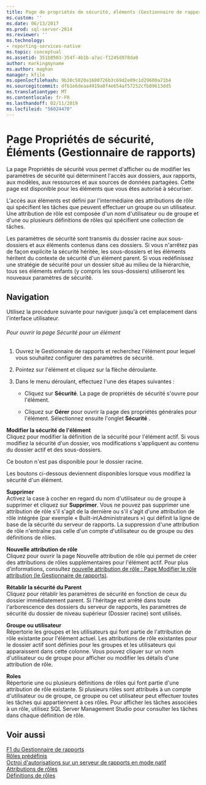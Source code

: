 ```yaml
---
title: Page de propriétés de sécurité, éléments (Gestionnaire de rapports) | Microsoft Docs
ms.custom: ''
ms.date: 06/13/2017
ms.prod: sql-server-2014
ms.reviewer: ''
ms.technology:
- reporting-services-native
ms.topic: conceptual
ms.assetid: 351b8503-354f-4b1b-a7ac-f1245d978da0
author: markingmyname
ms.author: maghan
manager: kfile
ms.openlocfilehash: 9b38c5820a1680726b3c69d2e09c1d29600a71b4
ms.sourcegitcommit: dfb1e6deaa4919a0f4e654af57252cfb09613dd5
ms.translationtype: MT
ms.contentlocale: fr-FR
ms.lasthandoff: 02/11/2019
ms.locfileid: "56024470"
---
```

# <a name="security-properties-page-items-report-manager"></a>Page Propriétés de sécurité, Éléments (Gestionnaire de rapports)
  La page Propriétés de sécurité vous permet d'afficher ou de modifier les paramètres de sécurité qui déterminent l'accès aux dossiers, aux rapports, aux modèles, aux ressources et aux sources de données partagées. Cette page est disponible pour les éléments que vous êtes autorisé à sécuriser.  
  
 L'accès aux éléments est défini par l'intermédiaire des attributions de rôle qui spécifient les tâches que peuvent effectuer un groupe ou un utilisateur. Une attribution de rôle est composée d'un nom d'utilisateur ou de groupe et d'une ou plusieurs définitions de rôles qui spécifient une collection de tâches.  
  
 Les paramètres de sécurité sont transmis du dossier racine aux sous-dossiers et aux éléments contenus dans ces dossiers. Si vous n'arrêtez pas de façon explicite la sécurité héritée, les sous-dossiers et les éléments héritent du contexte de sécurité d'un élément parent. Si vous redéfinissez une stratégie de sécurité pour un dossier situé au milieu de la hiérarchie, tous ses éléments enfants (y compris les sous-dossiers) utiliseront les nouveaux paramètres de sécurité.  
  
## <a name="navigation"></a>Navigation  
 Utilisez la procédure suivante pour naviguer jusqu'à cet emplacement dans l'interface utilisateur.  
  
###### <a name="to-open-the-security-page-for-an-item"></a>Pour ouvrir la page Sécurité pour un élément  
  
1.  Ouvrez le Gestionnaire de rapports et recherchez l'élément pour lequel vous souhaitez configurer des paramètres de sécurité.  
  
2.  Pointez sur l'élément et cliquez sur la flèche déroulante.  
  
3.  Dans le menu déroulant, effectuez l'une des étapes suivantes :  
  
    -   Cliquez sur **Sécurité**. La page de propriétés de sécurité s'ouvre pour l'élément.  
  
    -   Cliquez sur **Gérer** pour ouvrir la page des propriétés générales pour l'élément. Sélectionnez ensuite l'onglet **Sécurité** .  
  
 **Modifier la sécurité de l'élément**  
 Cliquez pour modifier la définition de la sécurité pour l'élément actif. Si vous modifiez la sécurité d'un dossier, vos modifications s'appliquent au contenu du dossier actif et des sous-dossiers.  
  
 Ce bouton n'est pas disponible pour le dossier racine.  
  
 Les boutons ci-dessous deviennent disponibles lorsque vous modifiez la sécurité d'un élément.  
  
 **Supprimer**  
 Activez la case à cocher en regard du nom d'utilisateur ou de groupe à supprimer et cliquez sur **Supprimer**. Vous ne pouvez pas supprimer une attribution de rôle s'il s'agit de la dernière ou s'il s'agit d'une attribution de rôle intégrée (par exemple « Built-in\Administrateurs ») qui définit la ligne de base de la sécurité du serveur de rapports. La suppression d'une attribution de rôle n'entraîne pas celle d'un compte d'utilisateur ou de groupe ou des définitions de rôles.  
  
 **Nouvelle attribution de rôle**  
 Cliquez pour ouvrir la page Nouvelle attribution de rôle qui permet de créer des attributions de rôles supplémentaires pour l'élément actif. Pour plus d’informations, consultez [nouvelle attribution de rôle : Page Modifier le rôle attribution &#40;le Gestionnaire de rapports&#41;](../../2014/reporting-services/new-role-assignment-edit-role-assignment-page-report-manager.md).  
  
 **Rétablir la sécurité du Parent**  
 Cliquez pour rétablir les paramètres de sécurité en fonction de ceux du dossier immédiatement parent. Si l'héritage est arrêté dans toute l'arborescence des dossiers du serveur de rapports, les paramètres de sécurité du dossier de niveau supérieur (Dossier racine) sont utilisés.  
  
 **Groupe ou utilisateur**  
 Répertorie les groupes et les utilisateurs qui font partie de l'attribution de rôle existante pour l'élément actuel. Les attributions de rôle existantes pour le dossier actif sont définies pour les groupes et les utilisateurs qui apparaissent dans cette colonne. Vous pouvez cliquer sur un nom d'utilisateur ou de groupe pour afficher ou modifier les détails d'une attribution de rôle.  
  
 **Roles**  
 Répertorie une ou plusieurs définitions de rôles qui font partie d'une attribution de rôle existante. Si plusieurs rôles sont attribués à un compte d'utilisateur ou de groupe, ce groupe ou cet utilisateur peut effectuer toutes les tâches qui appartiennent à ces rôles. Pour afficher les tâches associées à un rôle, utilisez SQL Server Management Studio pour consulter les tâches dans chaque définition de rôle.  
  
## <a name="see-also"></a>Voir aussi  
 [F1 du Gestionnaire de rapports](../../2014/reporting-services/report-manager-f1-help.md)   
 [Rôles prédéfinis](security/role-definitions-predefined-roles.md)   
 [Octroi d'autorisations sur un serveur de rapports en mode natif](security/granting-permissions-on-a-native-mode-report-server.md)   
 [Attributions de rôles](security/role-assignments.md)   
 [Définitions de rôles](security/role-definitions.md)  
  
  
